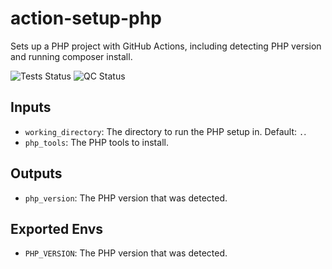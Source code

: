 # action-setup-php

Sets up a PHP project with GitHub Actions, including detecting PHP version and running composer install.

![Tests Status](https://img.shields.io/github/actions/workflow/status/benzine-framework/action-setup-php/test.yml?logo=github&label=Tests)
![QC Status](https://img.shields.io/github/actions/workflow/status/benzine-framework/action-setup-php/trunk.check.yml?logo=github&label=QC)

## Inputs

- `working_directory`: The directory to run the PHP setup in. Default: `.`.
- `php_tools`: The PHP tools to install.

## Outputs

- `php_version`: The PHP version that was detected.

## Exported Envs

- `PHP_VERSION`: The PHP version that was detected.
